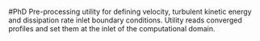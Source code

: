 #PhD
Pre-processing utility for defining velocity, turbulent kinetic energy and dissipation rate inlet boundary conditions. Utility reads converged profiles and set them at the inlet of the computational domain.